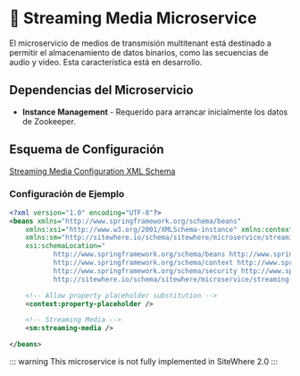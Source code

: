 # :book: Streaming Media Microservice

<Seo/>

El microservicio de medios de transmisión multitenant está destinado a permitir el
almacenamiento de datos binarios, como las secuencias de audio y video. Esta característica
está en desarrollo.

## Dependencias del Microservicio

- **Instance Management** - Requerido para arrancar inicialmente los datos de Zookeeper.

## Esquema de Configuración

[Streaming Media Configuration XML Schema](http://sitewhere.io/schema/sitewhere/microservice/streaming-media/current/streaming-media.xsd)

### Configuración de Ejemplo

```xml
<?xml version="1.0" encoding="UTF-8"?>
<beans xmlns="http://www.springframework.org/schema/beans"
	xmlns:xsi="http://www.w3.org/2001/XMLSchema-instance" xmlns:context="http://www.springframework.org/schema/context"
	xmlns:sm="http://sitewhere.io/schema/sitewhere/microservice/streaming-media"
	xsi:schemaLocation="
           http://www.springframework.org/schema/beans http://www.springframework.org/schema/beans/spring-beans-3.1.xsd
           http://www.springframework.org/schema/context http://www.springframework.org/schema/context/spring-context-3.1.xsd
           http://www.springframework.org/schema/security http://www.springframework.org/schema/security/spring-security-3.0.xsd
           http://sitewhere.io/schema/sitewhere/microservice/streaming-media http://sitewhere.io/schema/sitewhere/microservice/streaming-media/current/streaming-media.xsd">

	<!-- Allow property placeholder substitution -->
	<context:property-placeholder />

	<!-- Streaming Media -->
	<sm:streaming-media />

</beans>
```

::: warning
This microservice is not fully implemented in SiteWhere 2.0
:::

